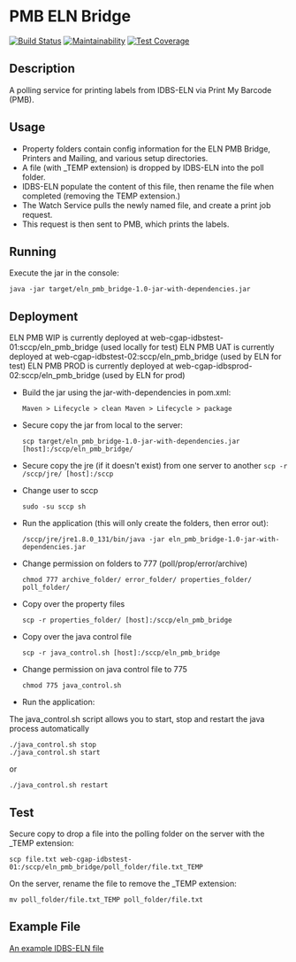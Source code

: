 # PMB ELN Bridge

[![Build Status](https://travis-ci.org/sanger/eln_pmb_bridge.svg)](https://travis-ci.org/sanger/eln_pmb_bridge)
[![Maintainability](https://api.codeclimate.com/v1/badges/e8292513bf0c61d22acf/maintainability)](https://codeclimate.com/github/sanger/eln_pmb_bridge/maintainability)
[![Test Coverage](https://api.codeclimate.com/v1/badges/e8292513bf0c61d22acf/test_coverage)](https://codeclimate.com/github/sanger/eln_pmb_bridge/test_coverage)

Description
---

A polling service for printing labels from IDBS-ELN via Print My Barcode (PMB).

Usage
---

- Property folders contain config information for the ELN PMB Bridge, Printers and Mailing, and various setup directories.
- A file (with _TEMP extension) is dropped by IDBS-ELN into the poll folder.
- IDBS-ELN populate the content of this file, then rename the file when completed (removing the TEMP extension.)
- The Watch Service pulls the newly named file, and create a print job request.
- This request is then sent to PMB, which prints the labels.

Running
---
Execute the jar in the console:

    java -jar target/eln_pmb_bridge-1.0-jar-with-dependencies.jar

Deployment
---

ELN PMB WIP is currently deployed at web-cgap-idbstest-01:sccp/eln_pmb_bridge (used locally for test)
ELN PMB UAT is currently deployed at web-cgap-idbstest-02:sccp/eln_pmb_bridge (used by ELN for test)
ELN PMB PROD is currently deployed at web-cgap-idbsprod-02:sccp/eln_pmb_bridge (used by ELN for prod)

- Build the jar using the jar-with-dependencies in pom.xml:

    `
    Maven > Lifecycle > clean
    Maven > Lifecycle > package
    `

- Secure copy the jar from local to the server:

    `scp target/eln_pmb_bridge-1.0-jar-with-dependencies.jar [host]:/sccp/eln_pmb_bridge/`

- Secure copy the jre (if it doesn't exist) from one server to another
    `scp -r /sccp/jre/ [host]:/sccp`

- Change user to sccp

  `sudo -su sccp sh`

- Run the application (this will only create the folders, then error out):

  `/sccp/jre/jre1.8.0_131/bin/java -jar eln_pmb_bridge-1.0-jar-with-dependencies.jar`

- Change permission on folders to 777 (poll/prop/error/archive)

  `chmod 777 archive_folder/ error_folder/ properties_folder/ poll_folder/`

- Copy over the property files

  `scp -r properties_folder/ [host]:/sccp/eln_pmb_bridge`

- Copy over the java control file

  `scp -r java_control.sh [host]:/sccp/eln_pmb_bridge`

- Change permission on java control file to 775

   `chmod 775 java_control.sh`

- Run the application:

The java_control.sh script allows you to start, stop and restart the java process automatically

    ./java_control.sh stop
    ./java_control.sh start

or

    ./java_control.sh restart


Test
---

Secure copy to drop a file into the polling folder on the server with the _TEMP extension:

  `scp file.txt web-cgap-idbstest-01:/sccp/eln_pmb_bridge/poll_folder/file.txt_TEMP`


On the server, rename the file to remove the _TEMP extension:

  `mv poll_folder/file.txt_TEMP poll_folder/file.txt`


Example File
---

[An example IDBS-ELN file](https://github.com/sanger/eln_pmb_bridge/blob/refactor/test_examples/correct_request.txt)
